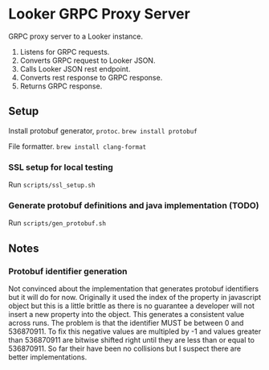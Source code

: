 # Looker GRPC Proxy Server

GRPC proxy server to a Looker instance.
1. Listens for GRPC requests.
2. Converts GRPC request to Looker JSON.
3. Calls Looker JSON rest endpoint.
4. Converts rest response to GRPC response.
5. Returns GRPC response.

## Setup

Install protobuf generator, `protoc`.
`brew install protobuf`

File formatter.
`brew install clang-format`

### SSL setup for local testing

Run `scripts/ssl_setup.sh`

### Generate protobuf definitions and java implementation (TODO)

Run `scripts/gen_protobuf.sh`

## Notes

### Protobuf identifier generation

Not convinced about the implementation that generates protobuf identifiers but
it will do for now. Originally it used the index of the property in javascript
object but this is a little brittle as there is no guarantee a developer will
not insert a new property into the object. This generates a consistent value
across runs. The problem is that the identifier MUST be between 0 and 536870911.
To fix this negative values are multipled by -1 and values greater than
536870911 are bitwise shifted right until they are less than or equal to
536870911. So far their have been  no collisions but I suspect there are better
implementations.


